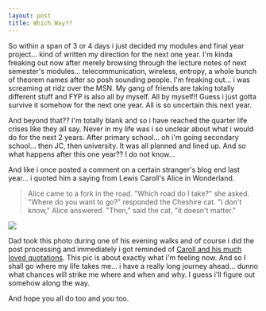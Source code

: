 ```yaml
---
layout: post
title: Which Way??
---
```


So within a span of 3 or 4 days i just decided my modules and final year project... kind of written my direction for the next one year. I'm kinda freaking out now after merely browsing through the lecture notes of next semester's modules... telecommunication, wireless, entropy, a whole bunch of theorem names after so posh sounding people. I'm freaking out... i was screaming at ridz over the MSN. My gang of friends are taking totally different stuff and FYP is also all by myself. All by myself!! Guess i just gotta survive it somehow for the next one year. All is so uncertain this next year.

And beyond that?? I'm totally blank and so i have reached the quarter life crises like they all say. Never in my life was i so unclear about what i would do for the next 2 years. After primary school... oh i'm going secondary school... then JC, then university. It was all planned and lined up. And so what happens after this one year?? I do not know...

And like i once posted a comment on a certain stranger's blog end last year... i quoted him a saying from Lewis Caroll's Alice in Wonderland.

> Alice came to a fork in the road. "Which road do I take?" she asked. "Where do you want to go?" responded the Cheshire cat. "I don't know," Alice answered. "Then," said the cat, "it doesn't matter."

![](http://static.flickr.com/65/198665891_20426252d3.jpg)

Dad took this photo during one of his evening walks and of course i did the post processing and immediately i got reminded of [Caroll and his much loved quotations](http://ww.thinkexist.com/quotes/lewis_carroll/ "Quotations by Lewis Caroll"). This pic is about exactly what i'm feeling now. And so I shall go where my life takes me... i have a really long journey ahead... dunno what chances will strike me where and when and why. I guess i'll figure out somehow along the way.

And hope you all do too and _you_ too.
